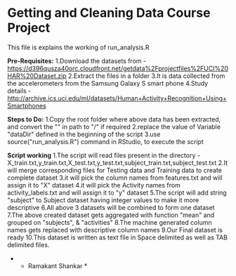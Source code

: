 # Getting and Cleaning Data Course Project

This file is explains the working of  run_analysis.R

**Pre-Requisites:**
1.Download the datasets from - https://d396qusza40orc.cloudfront.net/getdata%2Fprojectfiles%2FUCI%20HAR%20Dataset.zip
2.Extract the files in a folder
3.It is data collected from the accelerometers from the Samsung Galaxy S smart phone
4.Study details - http://archive.ics.uci.edu/ml/datasets/Human+Activity+Recognition+Using+Smartphones

**Steps to Do:**
1.Copy the root folder where above data has been extracted, and convert the "\" in path to "/" if required
2.replace the value of Variable "dataDir" defined in the beginning of the script
3.use source("run_analysis.R") command in RStudio, to execute the script

**Script working**
1.The script will read files present in the directory - X_train.txt,y_train.txt,X_test.txt,y_test.txt,subject_train.txt,subject_test.txt
2.It will merge corresponding files for Testing data and Training data to create complete dataset
3.it will pick the column names from features.txt and will assign it to "X" dataset
4.it will pick the Activity names from activity_labels.txt and will assign it to "y" dataset
5.The script will add string "subject" to Subject dataset having integer values to make it more descriptive
6.All above 3 datasets will be combined to form one dataset
7.The above created dataset gets aggregated with function "mean" and grouped on "subjects", & "activities"
8.The machine generated column names gets replaced with descriptive column names 
9.Our Final dataset is ready
10.This dataset is written as text file in Space delimited as well as TAB delimited files.


* - Ramakant Shankar *






